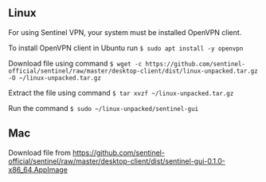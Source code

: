 ## Linux

For using Sentinel VPN, your system must be installed OpenVPN client.

To install OpenVPN client in Ubuntu run `$ sudo apt install -y openvpn`

Download file using command `$ wget -c https://github.com/sentinel-official/sentinel/raw/master/desktop-client/dist/linux-unpacked.tar.gz -O ~/linux-unpacked.tar.gz`

Extract the file using command `$ tar xvzf ~/linux-unpacked.tar.gz`

Run the command `$ sudo ~/linux-unpacked/sentinel-gui`

## Mac

Download file from https://github.com/sentinel-official/sentinel/raw/master/desktop-client/dist/sentinel-gui-0.1.0-x86_64.AppImage

